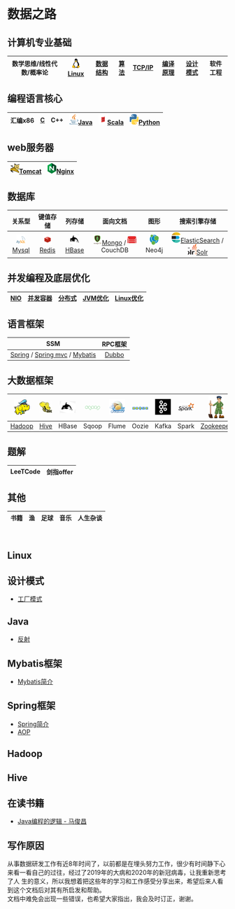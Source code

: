 # 数据之路  

## 计算机专业基础  

|数学思维/线性代数/概率论|[![](images/s1-linux-20-24.png)Linux](#Linux)|[数据结构]()|[算法]()|[TCP/IP]()|[编译原理]()|[设计模式]()|软件工程|  
|:----:|:----:|:----:|:----:|:----:|:----:|:----:|:----:|  

## 编程语言核心  
|汇编x86|[C]()|C++|[![](images/s1-java-20-24.png)Java]()|[![](images/s1-scala-20-24.png)Scala]()|[![](images/s1-python-20-24.png)Python]()|  
|:----:|:----:|:----:|:----:|:----:|:----:|  

## web服务器  
|[![](images/s1-tomcat-20-24.png)Tomcat]()|[![](images/s1-nginx-20-24.png)Nginx]()|  
|:----:|:----:|  

## 数据库  
|关系型|键值存储|列存储|面向文档|图形|搜索引擎存储|
|:----:|:----:|:----:|:----:|:----:|:----:|
|[![](images/s1-mysql-20-24.png)Mysql]()|[![](images/s1-redis-20-24.png)Redis]()|[![](images/s1-hbase-20-24.png)HBase]()|[![](images/s1-mongo-20-24.png)Mongo]() / ![](images/s1-couchdb-20-24.png)CouchDB|![](images/s1-neo4j-20-24.png)Neo4j|[![](images/s1-es-20-24.png)ElasticSearch]() / [![](images/s1-solr-20-24.png)Solr]()|

## 并发编程及底层优化  
|[NIO]()|[并发容器]()|[分布式]()|[JVM优化]()|[Linux优化]()|  
|:----:|:----:|:----:|:----:|:----:|  


## 语言框架  
|SSM|RPC框架|
|:----:|:----:|
|[Spring](#Spring框架) / [Spring mvc]() / [Mybatis](#Mybatis框架)|[Dubbo]()|

## 大数据框架  
|![hadoop](images/s1-hadoop-36.png)|![hive](images/s1-hive-36.png)|![hbase](images/s1-hbase-36.png)|![sqoop](images/s1-sqoop-36.png)|![flume](images/s1-flume-36.png)|![oozie](images/s1-oozie-36.png)|![kafka](images/s1-kafka-36.png)|![spark](images/s1-spark-36.png)|![zookeeperx](images/s1-zk-36.png)|![flink](images/s1-flink-36.png)|
|:----:|:----:|:----:|:----:|:----:|:----:|:----:|:----:|:----:|:----:|
|[Hadoop]()|[Hive]()|HBase|Sqoop|Flume|Oozie|Kafka|Spark|[Zookeeper]()|Flink|

## 题解  
|LeeTCode|剑指offer|  
|:----:|:----:|  

## 其他  
|书籍|渔|足球|音乐|人生杂谈|  
|:----:|:----:|:----:|:----:|:----:|  


<br/>

## Linux  


## 设计模式
* [工厂模式]()


## Java

* [反射](languages/java/反射.md)

## Mybatis框架  
* [Mybatis简介](frameworks/ssm/mybatis简介.md)  

## Spring框架  
* [Spring简介](frameworks/ssm/spring简介.md)  
* [AOP](frameworks/ssm/AOP.md)

## Hadoop  

## Hive

## 在读书籍  
* [Java编程的逻辑 - 马俊昌]()  

## 写作原因  
从事数据研发工作有近8年时间了，以前都是在埋头努力工作，很少有时间静下心来看一看自己的过往，经过了2019年的大病和2020年的新冠病毒，让我重新思考了人
生的意义，所以我想着把这些年的学习和工作感受分享出来，希望后来人看到这个文档后对其有所启发和帮助。
<br />
文档中难免会出现一些错误，也希望大家指出，我会及时订正，谢谢。
<br />